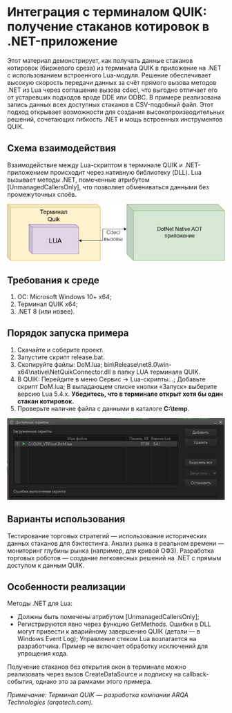 # Интеграция с терминалом QUIK: получение стаканов котировок в .NET-приложение

Этот материал демонстрирует, как получать данные стаканов котировок (биржевого среза) из терминала QUIK в приложение на .NET с использованием встроенного Lua-модуля. Решение обеспечивает высокую скорость передачи данных за счёт прямого вызова методов .NET из Lua через соглашение вызова cdecl, что выгодно отличает его от устаревших подходов вроде DDE или ODBC. В примере реализована запись данных всех доступных стаканов в CSV-подобный файл. Этот подход открывает возможности для создания высокопроизводительных решений, сочетающих гибкость .NET и мощь встроенных инструментов QUIK. 

## Схема взаимодействия
Взаимодействие между Lua-скриптом в терминале QUIK и .NET-приложением происходит через нативную библиотеку (DLL). Lua вызывает методы .NET, помеченные атрибутом [UnmanagedCallersOnly], что позволяет обмениваться данными без промежуточных слоёв.

![Integration-Schema](https://raw.githubusercontent.com/korxal/QuikDom/main/Docs/Img/QuikDiagram.png "Схема взаимодействия")

## Требования к среде
1. ОС: Microsoft Windows 10+ x64;
2. Терминал QUIK x64;
3. .NET 8 (или новее).

## Порядок запуска примера
1. Скачайте и соберите проект.
2. Запустите скрипт release.bat.
3. Скопируйте файлы:
   DoM.lua;
   bin\Release\net8.0\win-x64\native\NetQuikConnector.dll
   в папку LUA терминала QUIK.
4. В QUIK:
   Перейдите в меню Сервис → Lua-скрипты...;
   Добавьте скрипт DoM.lua;
   В выпадающем списке кнопки «Запуск» выберите версию Lua 5.4.x.
   **Убедитесь, что в терминале открыт хотя бы один стакан котировок.**
5. Проверьте наличие файла с данными в каталоге **C:\temp**.

![Demo](https://raw.githubusercontent.com/korxal/QuikDom/main/Docs/Img/Run.PNG "Работа")

## Варианты использования
Тестирование торговых стратегий — использование исторических данных стаканов для бэктестинга.
Анализ рынка в реальном времени — мониторинг глубины рынка (например, для кривой ОФЗ).
Разработка торговых роботов — создание легковесных решений на .NET с прямым доступом к данным QUIK.

## Особенности реализации
Методы .NET для Lua:
 - Должны быть помечены атрибутом [UnmanagedCallersOnly];
 - Регистрируются явно через функцию GetMethods.
Ошибки в DLL могут привести к аварийному завершению QUIK (детали — в Windows Event Log);
Управление стеком Lua возлагается на разработчика.
Пример не включает обработку исключений для упрощения кода.

Получение стаканов без открытия окон в терминале можно реализовать через вызов CreateDataSource и подписку на callback-события, однако это за рамками этого примера.

*Примечание: Терминал QUIK — разработка компании ARQA Technologies (arqatech.com).*

